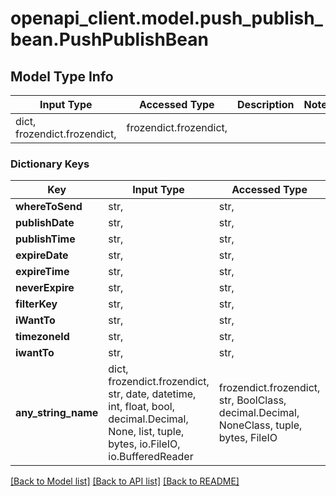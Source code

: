 # openapi_client.model.push_publish_bean.PushPublishBean

## Model Type Info
Input Type | Accessed Type | Description | Notes
------------ | ------------- | ------------- | -------------
dict, frozendict.frozendict,  | frozendict.frozendict,  |  | 

### Dictionary Keys
Key | Input Type | Accessed Type | Description | Notes
------------ | ------------- | ------------- | ------------- | -------------
**whereToSend** | str,  | str,  |  | [optional] 
**publishDate** | str,  | str,  |  | [optional] 
**publishTime** | str,  | str,  |  | [optional] 
**expireDate** | str,  | str,  |  | [optional] 
**expireTime** | str,  | str,  |  | [optional] 
**neverExpire** | str,  | str,  |  | [optional] 
**filterKey** | str,  | str,  |  | [optional] 
**iWantTo** | str,  | str,  |  | [optional] 
**timezoneId** | str,  | str,  |  | [optional] 
**iwantTo** | str,  | str,  |  | [optional] 
**any_string_name** | dict, frozendict.frozendict, str, date, datetime, int, float, bool, decimal.Decimal, None, list, tuple, bytes, io.FileIO, io.BufferedReader | frozendict.frozendict, str, BoolClass, decimal.Decimal, NoneClass, tuple, bytes, FileIO | any string name can be used but the value must be the correct type | [optional]

[[Back to Model list]](../../README.md#documentation-for-models) [[Back to API list]](../../README.md#documentation-for-api-endpoints) [[Back to README]](../../README.md)

